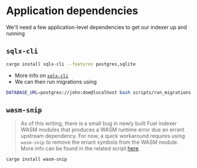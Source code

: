 # Application dependencies

We'll need a few application-level dependencies to get our indexer up and running

## `sqlx-cli`

```bash
cargo install sqlx-cli --features postgres,sqlite
```

- More info on [`sqlx-cli`](https://github.com/launchbadge/sqlx/blob/main/sqlx-cli/README.md#enable-building-in-offline-mode-with-query)
- We can then run migrations using

```bash
DATABASE_URL=postgres://john:doe@localhost bash scripts/run_migrations.bash
```


## `wasm-snip`

> As of this writing, there is a small bug in newly built Fuel indexer WASM modules that produces a WASM runtime error due an errant upstream dependency. For now, a quick workaround requires using `wasm-snip` to remove the errant symbols from the WASM module. More info can be found in the related script [here](https://github.com/FuelLabs/fuel-indexer/blob/master/scripts/stripper.bash).

```bash
cargo install wasm-snip
```
